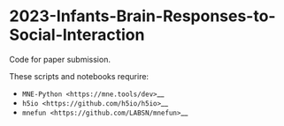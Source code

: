 # 2023-Infants-Brain-Responses-to-Social-Interaction
Code for paper submission.

These scripts and notebooks requrire:

- `MNE-Python <https://mne.tools/dev>`__
- `h5io <https://github.com/h5io/h5io>`__
- `mnefun <https://github.com/LABSN/mnefun>`__
